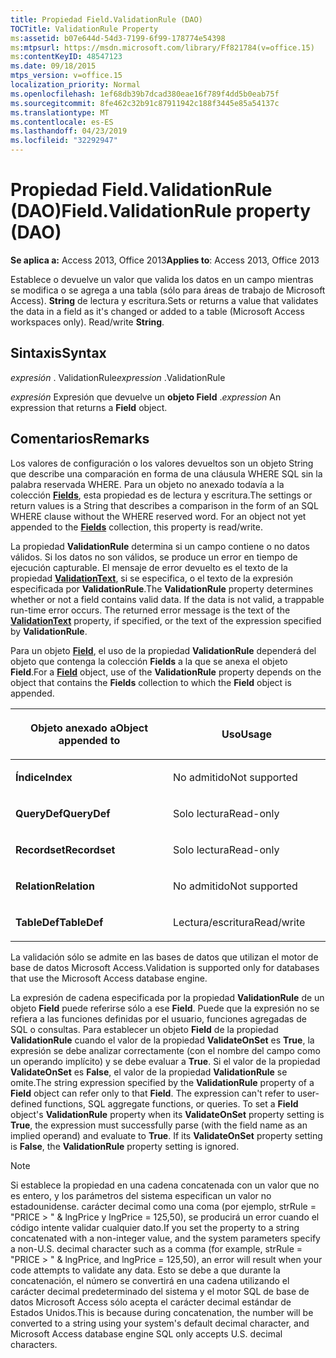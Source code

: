 ```yaml
---
title: Propiedad Field.ValidationRule (DAO)
TOCTitle: ValidationRule Property
ms:assetid: b07e644d-54d3-7199-6f99-178774e54398
ms:mtpsurl: https://msdn.microsoft.com/library/Ff821784(v=office.15)
ms:contentKeyID: 48547123
ms.date: 09/18/2015
mtps_version: v=office.15
localization_priority: Normal
ms.openlocfilehash: 1ef68db39b7dcad380eae16f789f4dd5b0eab75f
ms.sourcegitcommit: 8fe462c32b91c87911942c188f3445e85a54137c
ms.translationtype: MT
ms.contentlocale: es-ES
ms.lasthandoff: 04/23/2019
ms.locfileid: "32292947"
---
```

# <a name="fieldvalidationrule-property-dao"></a><span data-ttu-id="21954-102">Propiedad Field.ValidationRule (DAO)</span><span class="sxs-lookup"><span data-stu-id="21954-102">Field.ValidationRule property (DAO)</span></span>


<span data-ttu-id="21954-103">**Se aplica a:** Access 2013, Office 2013</span><span class="sxs-lookup"><span data-stu-id="21954-103">**Applies to**: Access 2013, Office 2013</span></span>

<span data-ttu-id="21954-p101">Establece o devuelve un valor que valida los datos en un campo mientras se modifica o se agrega a una tabla (sólo para áreas de trabajo de Microsoft Access). **String** de lectura y escritura.</span><span class="sxs-lookup"><span data-stu-id="21954-p101">Sets or returns a value that validates the data in a field as it's changed or added to a table (Microsoft Access workspaces only). Read/write **String**.</span></span>

## <a name="syntax"></a><span data-ttu-id="21954-106">Sintaxis</span><span class="sxs-lookup"><span data-stu-id="21954-106">Syntax</span></span>

<span data-ttu-id="21954-107">*expresión* . ValidationRule</span><span class="sxs-lookup"><span data-stu-id="21954-107">*expression* .ValidationRule</span></span>

<span data-ttu-id="21954-108">*expresión* Expresión que devuelve un **objeto Field** .</span><span class="sxs-lookup"><span data-stu-id="21954-108">*expression* An expression that returns a **Field** object.</span></span>

## <a name="remarks"></a><span data-ttu-id="21954-109">Comentarios</span><span class="sxs-lookup"><span data-stu-id="21954-109">Remarks</span></span>

<span data-ttu-id="21954-p102">Los valores de configuración o los valores devueltos son un objeto String que describe una comparación en forma de una cláusula WHERE SQL sin la palabra reservada WHERE. Para un objeto no anexado todavía a la colección **[Fields](fields-collection-dao.md)**, esta propiedad es de lectura y escritura.</span><span class="sxs-lookup"><span data-stu-id="21954-p102">The settings or return values is a String that describes a comparison in the form of an SQL WHERE clause without the WHERE reserved word. For an object not yet appended to the **[Fields](fields-collection-dao.md)** collection, this property is read/write.</span></span>

<span data-ttu-id="21954-p103">La propiedad **ValidationRule** determina si un campo contiene o no datos válidos. Si los datos no son válidos, se produce un error en tiempo de ejecución capturable. El mensaje de error devuelto es el texto de la propiedad **[ValidationText](field-validationtext-property-dao.md)**, si se especifica, o el texto de la expresión especificada por **ValidationRule**.</span><span class="sxs-lookup"><span data-stu-id="21954-p103">The **ValidationRule** property determines whether or not a field contains valid data. If the data is not valid, a trappable run-time error occurs. The returned error message is the text of the **[ValidationText](field-validationtext-property-dao.md)** property, if specified, or the text of the expression specified by **ValidationRule**.</span></span>

<span data-ttu-id="21954-115">Para un objeto **[Field](field-object-dao.md)**, el uso de la propiedad **ValidationRule** dependerá del objeto que contenga la colección **Fields** a la que se anexa el objeto **Field**.</span><span class="sxs-lookup"><span data-stu-id="21954-115">For a **[Field](field-object-dao.md)** object, use of the **ValidationRule** property depends on the object that contains the **Fields** collection to which the **Field** object is appended.</span></span>

<table>
<colgroup>
<col style="width: 50%" />
<col style="width: 50%" />
</colgroup>
<thead>
<tr class="header">
<th><p><span data-ttu-id="21954-116">Objeto anexado a</span><span class="sxs-lookup"><span data-stu-id="21954-116">Object appended to</span></span></p></th>
<th><p><span data-ttu-id="21954-117">Uso</span><span class="sxs-lookup"><span data-stu-id="21954-117">Usage</span></span></p></th>
</tr>
</thead>
<tbody>
<tr class="odd">
<td><p><span data-ttu-id="21954-118"><strong>Índice</strong></span><span class="sxs-lookup"><span data-stu-id="21954-118"><strong>Index</strong></span></span></p></td>
<td><p><span data-ttu-id="21954-119">No admitido</span><span class="sxs-lookup"><span data-stu-id="21954-119">Not supported</span></span></p></td>
</tr>
<tr class="even">
<td><p><span data-ttu-id="21954-120"><strong>QueryDef</strong></span><span class="sxs-lookup"><span data-stu-id="21954-120"><strong>QueryDef</strong></span></span></p></td>
<td><p><span data-ttu-id="21954-121">Solo lectura</span><span class="sxs-lookup"><span data-stu-id="21954-121">Read-only</span></span></p></td>
</tr>
<tr class="odd">
<td><p><span data-ttu-id="21954-122"><strong>Recordset</strong></span><span class="sxs-lookup"><span data-stu-id="21954-122"><strong>Recordset</strong></span></span></p></td>
<td><p><span data-ttu-id="21954-123">Solo lectura</span><span class="sxs-lookup"><span data-stu-id="21954-123">Read-only</span></span></p></td>
</tr>
<tr class="even">
<td><p><span data-ttu-id="21954-124"><strong>Relation</strong></span><span class="sxs-lookup"><span data-stu-id="21954-124"><strong>Relation</strong></span></span></p></td>
<td><p><span data-ttu-id="21954-125">No admitido</span><span class="sxs-lookup"><span data-stu-id="21954-125">Not supported</span></span></p></td>
</tr>
<tr class="odd">
<td><p><span data-ttu-id="21954-126"><strong>TableDef</strong></span><span class="sxs-lookup"><span data-stu-id="21954-126"><strong>TableDef</strong></span></span></p></td>
<td><p><span data-ttu-id="21954-127">Lectura/escritura</span><span class="sxs-lookup"><span data-stu-id="21954-127">Read/write</span></span></p></td>
</tr>
</tbody>
</table>


<span data-ttu-id="21954-128">La validación sólo se admite en las bases de datos que utilizan el motor de base de datos Microsoft Access.</span><span class="sxs-lookup"><span data-stu-id="21954-128">Validation is supported only for databases that use the Microsoft Access database engine.</span></span>

<span data-ttu-id="21954-p104">La expresión de cadena especificada por la propiedad **ValidationRule** de un objeto **Field** puede referirse sólo a ese **Field**. Puede que la expresión no se refiera a las funciones definidas por el usuario, funciones agregadas de SQL o consultas. Para establecer un objeto **Field** de la propiedad **ValidationRule** cuando el valor de la propiedad **ValidateOnSet** es **True**, la expresión se debe analizar correctamente (con el nombre del campo como un operando implícito) y se debe evaluar a **True**. Si el valor de la propiedad **ValidateOnSet** es **False**, el valor de la propiedad **ValidationRule** se omite.</span><span class="sxs-lookup"><span data-stu-id="21954-p104">The string expression specified by the **ValidationRule** property of a **Field** object can refer only to that **Field**. The expression can't refer to user-defined functions, SQL aggregate functions, or queries. To set a **Field** object's **ValidationRule** property when its **ValidateOnSet** property setting is **True**, the expression must successfully parse (with the field name as an implied operand) and evaluate to **True**. If its **ValidateOnSet** property setting is **False**, the **ValidationRule** property setting is ignored.</span></span>


> [!NOTE]
> <span data-ttu-id="21954-133">Si establece la propiedad en una cadena concatenada con un valor que no es entero, y los parámetros del sistema especifican un valor no estadounidense. carácter decimal como una coma (por ejemplo, strRule = "PRICE &gt; " &amp; lngPrice y lngPrice = 125,50), se producirá un error cuando el código intente validar cualquier dato.</span><span class="sxs-lookup"><span data-stu-id="21954-133">If you set the property to a string concatenated with a non-integer value, and the system parameters specify a non-U.S. decimal character such as a comma (for example, strRule = "PRICE &gt; " &amp; lngPrice, and lngPrice = 125,50), an error will result when your code attempts to validate any data.</span></span> <span data-ttu-id="21954-134">Esto se debe a que durante la concatenación, el número se convertirá en una cadena utilizando el carácter decimal predeterminado del sistema y el motor SQL de base de datos Microsoft Access sólo acepta el carácter decimal estándar de Estados Unidos.</span><span class="sxs-lookup"><span data-stu-id="21954-134">This is because during concatenation, the number will be converted to a string using your system's default decimal character, and Microsoft Access database engine SQL only accepts U.S. decimal characters.</span></span>


